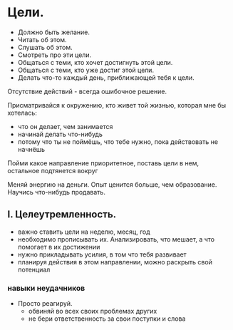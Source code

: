 # Цели.
 * Должно быть желание.
 * Читать об этом.
 * Слушать об этом.
 * Смотреть про эти цели.
 * Общаться с теми, кто хочет достигнуть этой цели.
 * Общаться с теми, кто уже достиг этой цели.
 * Делать что-то каждый день, приближающей тебя к цели.

Отсутствие действий - всегда ошибочное решение.

Присматривайся к окружению, кто живет той жизнью, которая мне бы хотелась:
 * что он делает, чем занимается
 * начинай делать что-нибудь
 * потому что ты не поймёшь, что тебе нужно, пока действовать не начнёшь

Пойми какое направление приоритетное, поставь цели в нем, остальное подтянется вокруг

Меняй энергию на деньги.
Опыт ценится больше, чем образование.
Научись что-нибудь продавать.

## I. Целеутремленность.
 * важно ставить цели на неделю, месяц, год
 * необходимо прописывать их.
   Анализировать, что мешает, а что помогает в их достижении
 * нужно прикладывать усилия, в том что тебя развивает
 *  планируя действия в этом направлении, можно раскрыть свой потенциал

### навыки неудачников
 * Просто реагируй.
   * обвиняй во всех своих проблемах других
   * не бери ответственность за свои поступки и слова

